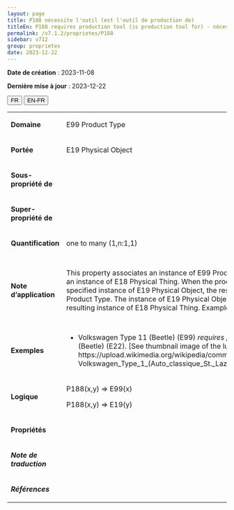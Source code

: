 ```yaml
---
layout: page
title: P188 nécessite l'outil (est l'outil de production de)
titleEn: P188 requires production tool (is production tool for) - nécessite l'outil (est l'outil de production de)
permalink: /v7.1.2/proprietes/P188
sidebar: v712
group: proprietes
date: 2023-12-22
---
```


**Date de création** : 2023-11-08

**Dernière mise à jour** : 2023-12-22

<div class="lang-buttons">
 <button id="fr" class="activate">FR</button>
 <button id="en-fr">EN-FR</button>
</div>

<table>
<tbody>
<tr>
<td><p><strong>Domaine</strong></p></td>
<td class="en">
<p>E99 Product Type</p>
</td>
<td>
<p><code class="language-plaintext highlighter-rouge">E99_Modèle_de_produit</code></p>
</td>
</tr>
<tr>
<td><p><strong>Portée</strong></p></td>
<td class="en">
<p>E19 Physical Object</p>
</td>
<td>
<p><code class="language-plaintext highlighter-rouge">E19_Objet_matériel</code></p>
</td>
</tr>
<tr>
<td><p><strong>Sous-propriété de</strong></p></td>
<td class="en">
</td>
<td>
</td>
</tr>
<tr>
<td><p><strong>Super-propriété de</strong></p></td>
<td class="en">
</td>
<td>
</td>
</tr>
<tr>
<td><p><strong>Quantification</strong></p></td>
<td class="en">
<p>one to many (1,n:1,1)</p>
</td>
<td>
<p>un à plusieurs (1,n:1,1)</p>
</td>
</tr>
<tr>
<td><p><strong>Note d’application</strong></p></td>
<td class="en">
<p>This property associates an instance of E99 Product Type with an instance of E19 Physical Object that is needed for the production of an instance of E18 Physical Thing. When the process of production is correctly executed in accordance with the plan and using the specified instance of E19 Physical Object, the resulting instance of E18 Physical Thing is considered an exemplar of this instance of E99 Product Type. The instance of E19 Physical Object may bear distinct features that are transformed into characteristic features of the resulting instance of E18 Physical Thing. Examples include models and moulds.</p>
</td>
<td>
<p>Cette propriété associe une instance de <code class="language-plaintext highlighter-rouge">E99_Modèle_de_produit</code> à une instance de <code class="language-plaintext highlighter-rouge">E19_Objet_matériel</code> nécessaire à la production d'une instance de <code class="language-plaintext highlighter-rouge">E18_Chose_matérielle</code>. Lorsque le processus de production est exécuté adéquatement – conformément au plan et en utilisant l'instance indiquée de <code class="language-plaintext highlighter-rouge">E19_Objet_matériel</code> – l'instance de <code class="language-plaintext highlighter-rouge">E18_Chose_matérielle</code> qui en résulte est considérée comme des exemples de cette instance de <code class="language-plaintext highlighter-rouge">E99_Modèle_de_produit</code>. Cette instance de <code class="language-plaintext highlighter-rouge">E19_Objet_matériel</code> peut avoir des caractéristiques distinctes qui sont transformées en caractéristiques typiques de l'instance résultante de <code class="language-plaintext highlighter-rouge">E18_Chose_matérielle</code>, comme c'est le cas de modèles ou de moules. </p>
</td>
</tr>
<tr>
<td><p><strong>Exemples</strong></p></td>
<td class="en">
<ul>
<li><p>Volkswagen Type 11 (Beetle) (E99) <em>requires production tool</em> the luggage compartment lid mould for the Volkswagen Type 11 (Beetle) (E22). [See thumbnail image of the luggage compartment lid: https://upload.wikimedia.org/wikipedia/commons/thumb/b/b5/Volkswagen_Type_1_(Auto_classique_St._Lazare_%2710).jpg/220px-Volkswagen_Type_1_(Auto_classique_St._Lazare_%2710).jpg)] (Rieger, 2013)</p>
</li>
</ul>
</td>
<td>
<ul>
<li><p>La Volkswagen « Type 11 (Coccinelle) » (<code class="language-plaintext highlighter-rouge">E99_Modèle_de_produit</code>) nécessite (<code class="language-plaintext highlighter-rouge">P188_nécessite_l’outil</code>) un moule pour la production de son coffre à bagages (<code class="language-plaintext highlighter-rouge">E19_Objet_matériel</code>) [voir l'image du moule (<a href="https://upload.wikimedia.org/wikipedia/commons/thumb/b/b5/Volkswagen_Type_1_(Auto_classique_St._Lazare_%2710).jpg/220px-Volkswagen_Type_1_(Auto_classique_St._Lazare_%2710).jpg"><span class="underline">https://upload.wikimedia.org/wikipedia/commons/thumb/b/b5/Volkswagen_Type_1_(Auto_classique_St._Lazare_%2710).jpg/220px-Volkswagen_Type_1_(Auto_classique_St._Lazare_%2710).jpg</span></a>)] (Rieger, 2013)</p>
</li>
</ul>
</td>
</tr>
<tr>
<td><p><strong>Logique</strong></p></td>
<td class="en">
<p>P188(x,y) ⇒ E99(x)</p>
<p>P188(x,y) ⇒ E19(y)</p>
</td>
<td>
<p>P188(x,y) ⇒ E99(x)</p>
<p>P188(x,y) ⇒ E19(y)</p>
</td>
</tr>
<tr>
<td><p><strong>Propriétés</strong></p></td>
<td class="en">
</td>
<td>
</td>
</tr>
<tr>
<td><p><strong><em>Note de traduction</em></strong></p></td>
<td colspan="2">
</td>
</tr>
<tr>
<td><p><strong><em>Références</em></strong></p></td>
<td colspan="2">
<p><em></em></p>
</td>
</tr>
</tbody>
</table>
